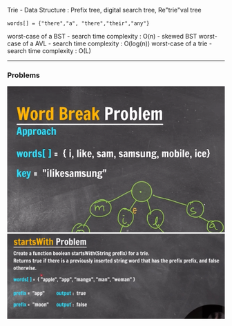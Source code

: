 Trie - Data Structure : Prefix tree, digital search tree, Re"trie"val tree

```
words[] = {"there","a", "there","their","any"}

```

worst-case of a BST - search time complexity : O(n) - skewed BST
worst-case of a AVL - search time complexity : O(log(n))
worst-case of a trie - search time complexity : O(L)

---

### Problems

![word-break](word-break.png)
![starts-with](starts-with.jpeg)
